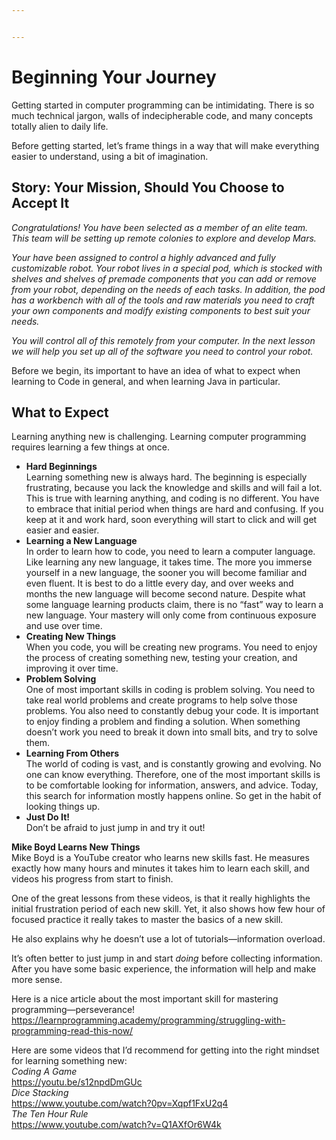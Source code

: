 ```yaml
---


---
```


<h1 id="beginning-your-journey">Beginning Your Journey</h1>
<p>Getting started in computer programming can be intimidating. There is so much technical jargon, walls of indecipherable code, and many concepts totally alien to daily life.</p>
<p>Before getting started, let’s frame things in a way that will make everything easier to understand, using a bit of imagination.</p>
<h2 id="story-your-mission-should-you-choose-to-accept-it">Story: Your Mission, Should You Choose to Accept It</h2>
<p><em>Congratulations! You have been selected as a member of an elite team. This team will be setting up remote colonies to explore and develop Mars.</em></p>
<p><em>Your have been assigned to control a highly advanced and fully customizable robot. Your robot lives in a special pod, which is stocked with shelves and shelves of premade components that you can add or remove from your robot, depending on the needs of each tasks. In addition, the pod has a workbench with all of the tools and raw materials you need to craft your own components and modify existing components to best suit your needs.</em></p>
<p><em>You will control all of this remotely from your computer. In the next lesson we will help you set up all of the software you need to control your robot.</em></p>
<p>Before we begin, its important to have an idea of what to expect when learning to Code in general, and when learning Java in particular.</p>
<h2 id="what-to-expect">What to Expect</h2>
<p>Learning anything new is challenging. Learning computer programming requires learning a few things at once.</p>
<ul>
<li><strong>Hard Beginnings</strong><br>
Learning something new is always hard. The beginning is especially frustrating, because you lack the knowledge and skills and will fail a lot. This is true with learning anything, and coding is no different. You have to embrace that initial period when things are hard and confusing. If you keep at it and work hard, soon everything will start to click and will get easier and easier.</li>
<li><strong>Learning a New Language</strong><br>
In order to learn how to code, you need to learn a computer language. Like learning any new language, it takes time. The more you immerse yourself in a new language, the sooner you will become familiar and even fluent. It is best to do a little every day, and over weeks and months the new language will become second nature. Despite what some language learning products claim, there is no “fast” way to learn a new language. Your mastery will only come from continuous exposure and use over time.</li>
<li><strong>Creating New Things</strong><br>
When you code, you will be creating new programs. You need to enjoy the process of creating something new, testing your creation, and improving it over time.</li>
<li><strong>Problem Solving</strong><br>
One of most important skills in coding is problem solving. You need to take real world problems and create programs to help solve those problems. You also need to constantly debug your code. It is important to enjoy finding a problem and finding a solution. When something doesn’t work you need to break it down into small bits, and try to solve them.</li>
<li><strong>Learning From Others</strong><br>
The world of coding is vast, and is constantly growing and evolving. No one can know everything. Therefore, one of the most important skills is to be comfortable looking for information, answers, and advice. Today, this search for information mostly happens online. So get in the habit of looking things up.</li>
<li><strong>Just Do It!</strong><br>
Don’t be afraid to just jump in and try it out!</li>
</ul>
<p><strong>Mike Boyd Learns New Things</strong><br>
Mike Boyd is a YouTube creator who learns new skills fast. He measures exactly how many hours and minutes it takes him to learn each skill, and videos his progress from start to finish.</p>
<p>One of the great lessons from these videos, is that it really highlights the initial frustration period of each new skill. Yet, it also shows how few hour of focused practice it really takes to master the basics of a new skill.</p>
<p>He also explains why he doesn’t use a lot of tutorials—information overload.</p>
<p>It’s often better to just jump in and start <em>doing</em> before collecting information. After you have some basic experience, the information will help and make more sense.</p>
<p>Here is a nice article about the most important skill for mastering programming—perseverance!<br>
<a href="https://learnprogramming.academy/programming/struggling-with-programming-read-this-now/">https://learnprogramming.academy/programming/struggling-with-programming-read-this-now/</a></p>
<p>Here are some videos that I’d recommend for getting into the right mindset for learning something new:<br>
<em>Coding A Game</em><br>
<a href="https://youtu.be/s12npdDmGUc">https://youtu.be/s12npdDmGUc</a><br>
<em>Dice Stacking</em><br>
<a href="https://www.youtube.com/watch?0pv=Xqpf1FxU2q4">https://www.youtube.com/watch?0pv=Xqpf1FxU2q4</a><br>
<em>The Ten Hour Rule</em><br>
<a href="https://www.youtube.com/watch?v=Q1AXfOr6W4k">https://www.youtube.com/watch?v=Q1AXfOr6W4k</a></p>

